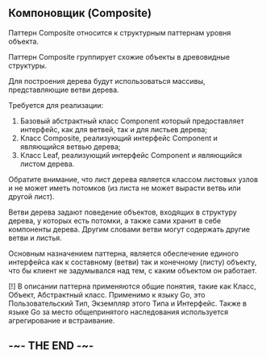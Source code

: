 
## Компоновщик (Composite)

Паттерн Composite относится к структурным паттернам уровня объекта.

Паттерн Composite группирует схожие объекты в древовидные структуры.

Для построения дерева будут использоваться массивы, представляющие ветви дерева.

Требуется для реализации:

1. Базовый абстрактный класс Component который предоставляет интерфейс, как для ветвей, так и для листьев дерева;
2. Класс Composite, реализующий интерфейс Component и являющийся ветвью дерева;
3. Класс Leaf, реализующий интерфейс Component и являющийся листом дерева.

Обратите внимание, что лист дерева является классом листовых узлов и не может иметь потомков (из листа не может вырасти ветвь или другой лист).

Ветви дерева задают поведение объектов, входящих в структуру дерева, у которых есть потомки, а также сами хранит в себе компоненты дерева. Другим словами ветви могут содержать другие ветви и листья.

Основным назначением паттерна, является обеспечение единого интерфейса как к составному (ветви) так и конечному (листу) объекту, что бы клиент не задумывался над тем, с каким объектом он работает. 

[!] В описании паттерна применяются общие понятия, такие как Класс, Объект, Абстрактный класс. Применимо к языку Go, это Пользовательский Тип, Экземпляр этого Типа и Интерфейс. Также в языке Go за место общепринятого наследования используется агрегирование и встраивание.

## -~- THE END -~-